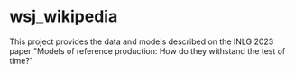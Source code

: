 # wsj_wikipedia
This project provides the data and models described on the INLG 2023 paper "Models of reference production: How do they withstand the test of time?"